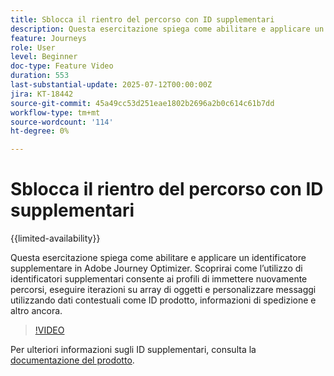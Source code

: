 ```yaml
---
title: Sblocca il rientro del percorso con ID supplementari
description: Questa esercitazione spiega come abilitare e applicare un identificatore supplementare in Adobe Journey Optimizer. Scoprirai come l’utilizzo di identificatori supplementari consente ai profili di immettere nuovamente percorsi, eseguire iterazioni su array di oggetti e personalizzare messaggi utilizzando dati contestuali come ID prodotto, informazioni di spedizione e altro ancora.
feature: Journeys
role: User
level: Beginner
doc-type: Feature Video
duration: 553
last-substantial-update: 2025-07-12T00:00:00Z
jira: KT-18442
source-git-commit: 45a49cc53d251eae1802b2696a2b0c614c61b7dd
workflow-type: tm+mt
source-wordcount: '114'
ht-degree: 0%

---
```



# Sblocca il rientro del percorso con ID supplementari

{{limited-availability}}

Questa esercitazione spiega come abilitare e applicare un identificatore supplementare in Adobe Journey Optimizer. Scoprirai come l’utilizzo di identificatori supplementari consente ai profili di immettere nuovamente percorsi, eseguire iterazioni su array di oggetti e personalizzare messaggi utilizzando dati contestuali come ID prodotto, informazioni di spedizione e altro ancora.

>[!VIDEO](https://video.tv.adobe.com/v/3464792/?learn=on&enablevpops)

Per ulteriori informazioni sugli ID supplementari, consulta la [documentazione del prodotto](https://experienceleague.adobe.com/en/docs/journey-optimizer/using/orchestrate-journeys/manage-journey/supplemental-identifier).
